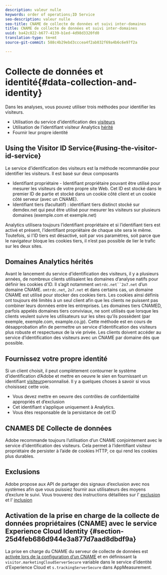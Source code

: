 ```yaml
---
description: valeur nulle
keywords: order of operations;ID Service
seo-description: valeur nulle
seo-title: CNAME de collecte de données et suivi inter-domaines
title: CNAME de collecte de données et suivi inter-domaines
uuid: ba42c822-b677-4139-b1ed-4d98d3320fd0
translation-type: tm+mt
source-git-commit: 588c4b29ebd3cccea4f2ab032f69a4b6c6e97f2a

---
```



# Collecte de données et identité{#data-collection-and-identity}

Dans les analyses, vous pouvez utiliser trois méthodes pour identifier les visiteurs.

- Utilisation du service d’identification des [visiteurs](https://docs.adobe.com/content/help/en/id-service/using/home.md)
- Utilisation de l’identifiant visiteur Analytics [hérité](https://docs.adobe.com/content/help/en/analytics/implementation/javascript-implementation/unique-visitors/visid-overview.md)
- Fournir leur propre identité

## Using the Visitor ID Service{#using-the-visitor-id-service}

Le service d’identification des visiteurs est la méthode recommandée pour identifier les visiteurs. Il est basé sur deux composants

- Identifiant propriétaire - Identifiant propriétaire pouvant être utilisé pour mesurer les visiteurs de votre propre site Web. Cet ID est stocké dans le premier ID de partie et stocké dans un cookie côté client et un cookie côté serveur (avec un CNAME).
- Identifiant tiers (facultatif) : identifiant tiers distinct stocké sur demdex.net qui peut être utilisé pour mesurer les visiteurs sur plusieurs domaines (exemple.com et exemple.net)

Analytics utilisera toujours l’identifiant propriétaire et si l’identifiant tiers est activé et présent, l’identifiant propriétaire de chaque site sera le même. Toutefois, si l’ID tiers est désactivé, soit par vos paramètres, soit parce que le navigateur bloque les cookies tiers, il n’est pas possible de lier le trafic sur les deux sites.

## Domaines Analytics hérités

Avant le lancement du service d’identification des visiteurs, il y a plusieurs années, de nombreux clients utilisaient les domaines d’analyse natifs pour définir les cookies d’ID. Il s’agit notamment `omtrdc.net``2o7.net` d’un domaine CNAME. `omtrdc.net`, `2o7.net` et dans certains cas, un domaine CNAME est utilisé pour stocker des cookies tiers. Les cookies ainsi définis ont toujours été limités à un seul client afin que les clients ne puissent pas combiner leurs données entre les entreprises. Les domaines tiers CNAMED, parfois appelés domaines tiers conviviaux, ne sont utilisés que lorsque les clients veulent suivre les utilisateurs sur les sites qu’ils possèdent (par exemple, exemple.com, example.co.jp). Cette méthode est en cours de désapprobation afin de permettre un service d’identification des visiteurs plus robuste et respectueux de la vie privée. Les clients doivent accéder au service d’identification des visiteurs avec un CNAME par domaine dès que possible.

## Fournissez votre propre identité

Si un client choisit, il peut complètement contourner le système d’identification d’Adobe et mettre en oeuvre le sien en fournissant un identifiant [visiteur](https://docs.adobe.com/content/help/en/analytics/implementation/javascript-implementation/unique-visitors/visid-custom.md)personnalisé. Il y a quelques choses à savoir si vous choisissez cette voie.

- Vous devez mettre en oeuvre des contrôles de confidentialité appropriés et d’exclusion
- Cet identifiant s’applique uniquement à Analytics.
- Vous êtes responsable de la persistance de cet ID

## CNAMES DE Collecte de données

Adobe recommande toujours l’utilisation d’un CNAME conjointement avec le service d’identification des visiteurs. Cela permet à l’identifiant visiteur propriétaire de persister à l’aide de cookies HTTP, ce qui rend les cookies plus durables.

## Exclusions

Adobe propose aux API de partager des signaux d’exclusion avec nos systèmes afin que vous puissiez fournir aux utilisateurs des moyens d’exclure le suivi. Vous trouverez des instructions détaillées sur l’ [exclusion](https://docs.adobe.com/content/help/en/analytics/implementation/javascript-implementation/data-collection/opt-out.md) et l’ [inclusion](https://docs.adobe.com/content/help/en/id-service/using/implementation-guides/opt-in-service/optin-overview.md)

## Activation de la prise en charge de la collecte de données propriétaires (CNAME) avec le service Experience Cloud Identity {#section-25d4feb686d944e3a877d7aad8dbdf9a}

La prise en charge du CNAME du serveur de collecte de données est [activée lors de la configuration d’un CNAME](https://docs.adobe.com/content/help/en/core-services/interface/ec-cookies/cookies-first-party.md) et en définissant la `visitor.marketingCloudServerSecure` variable dans le service d’identité d’Experience Cloud et `s.trackingServerSecure` dans AppMeasurement.
